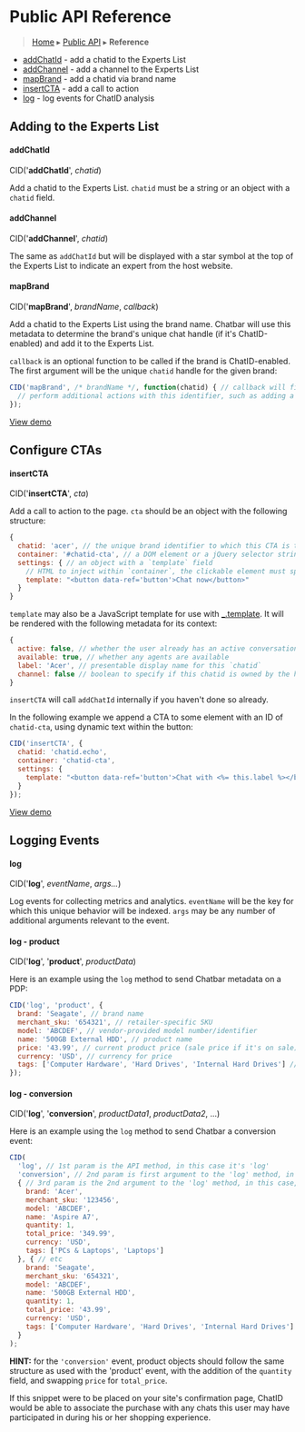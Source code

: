 Public API Reference
====================

> [Home](index.md) ▸ [Public API](index.md#Public_API) ▸ **Reference**

* [addChatId](public-api-reference.md#addChatId) - add a chatid to the Experts List
* [addChannel](public-api-reference.md#addChannel) - add a channel to the Experts List
* [mapBrand](public-api-reference.md#mapBrand) - add a chatid via brand name
* [insertCTA](public-api-reference.md#insertCTA) - add a call to action
* [log](public-api-reference.md#log) - log events for ChatID analysis

Adding to the Experts List
--------------------------

#### addChatId

CID('**addChatId**', *chatid*)

Add a chatid to the Experts List. `chatid` must be a string or an object with a `chatid`
field.

#### addChannel

CID('**addChannel**', *chatid*)

The same as `addChatId` but will be displayed with a star symbol at the top of the
Experts List to indicate an expert from the host website.

#### mapBrand

CID('**mapBrand**', *brandName*, *callback*)

Add a chatid to the Experts List using the brand name. Chatbar will use this metadata to
determine the brand's unique chat handle (if it's ChatID-enabled) and add it to the
Experts List.

`callback` is an optional function to be called if the brand is ChatID-enabled. The first
argument will be the unique `chatid` handle for the given brand:

```javascript
CID('mapBrand', /* brandName */, function(chatid) { // callback will fire if this brand is ChatID-enabled, with the `chatid` handle for the first argument
  // perform additional actions with this identifier, such as adding a CTA
});
```

[View demo](https://s3.amazonaws.com/chatid-mojo/g/context/docs-map-brand/index.html)

Configure CTAs
--------------

#### insertCTA

CID('**insertCTA**', *cta*)

Add a call to action to the page. `cta` should be an object with the following structure:

```javascript
{
  chatid: 'acer', // the unique brand identifier to which this CTA is tied
  container: '#chatid-cta', // a DOM element or a jQuery selector string
  settings: { // an object with a `template` field
    // HTML to inject within `container`, the clickable element must specify data-ref='button'
    template: "<button data-ref='button'>Chat now</button>"
  }
}
```

`template` may also be a JavaScript template for use with
[_.template](http://underscorejs.org/#template). It will be rendered with the following
metadata for its context:

```javascript
{
  active: false, // whether the user already has an active conversation with this `chatid`
  available: true, // whether any agents are available
  label: 'Acer', // presentable display name for this `chatid`
  channel: false // boolean to specify if this chatid is owned by the hosting channel
}
```

`insertCTA` will call `addChatId` internally if you haven't done so already.

In the following example we append a CTA to some element with an ID of `chatid-cta`,
using dynamic text within the button:

```javascript
CID('insertCTA', {
  chatid: 'chatid.echo',
  container: 'chatid-cta',
  settings: {
    template: "<button data-ref='button'>Chat with <%= this.label %></button>"
  }
});
```

[View demo](https://s3.amazonaws.com/chatid-mojo/g/context/docs-cta/index.html)

Logging Events
--------------

#### log

CID('**log**', *eventName*, *args...*)

Log events for collecting metrics and analytics. `eventName` will be the key for which
this unique behavior will be indexed. `args` may be any number of additional arguments
relevant to the event.

#### log - product

CID('**log**', '**product**', *productData*)

Here is an example using the `log` method to send Chatbar metadata on a PDP:

```javascript
CID('log', 'product', {
  brand: 'Seagate', // brand name
  merchant_sku: '654321', // retailer-specific SKU
  model: 'ABCDEF', // vendor-provided model number/identifier
  name: '500GB External HDD', // product name
  price: '43.99', // current product price (sale price if it's on sale)
  currency: 'USD', // currency for price
  tags: ['Computer Hardware', 'Hard Drives', 'Internal Hard Drives'] // an array of tags that describe the product
});
```

#### log - conversion

CID('**log**', '**conversion**', *productData1*, *productData2*, ...)

Here is an example using the `log` method to send Chatbar a conversion event:

```javascript
CID(
  'log', // 1st param is the API method, in this case it's 'log'
  'conversion', // 2nd param is first argument to the 'log' method, in this case it's 'conversion'
  { // 3rd param is the 2nd argument to the 'log' method, in this case, the 1st of 2 products purchased
    brand: 'Acer',
    merchant_sku: '123456',
    model: 'ABCDEF',
    name: 'Aspire A7',
    quantity: 1,
    total_price: '349.99',
    currency: 'USD',
    tags: ['PCs & Laptops', 'Laptops']
  }, { // etc
    brand: 'Seagate',
    merchant_sku: '654321',
    model: 'ABCDEF',
    name: '500GB External HDD',
    quantity: 1,
    total_price: '43.99',
    currency: 'USD',
    tags: ['Computer Hardware', 'Hard Drives', 'Internal Hard Drives']
  }
);
```

**HINT:** for the `'conversion'` event, product objects should follow the same structure
as used with the 'product' event, with the addition of the `quantity` field, and swapping
`price` for `total_price`.

If this snippet were to be placed on your site's confirmation page, ChatID would be able
to associate the purchase with any chats this user may have participated in during his or
her shopping experience.
